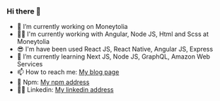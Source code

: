 ### Hi there 👋

- 🔭 I’m currently working on Moneytolia
- 👨‍💻 I'm currently working with Angular, Node JS, Html and Scss at Moneytolia
- 😎 I'm have been used React JS, React Native, Angular JS, Express
- 🌱 I’m currently learning  Next JS, Node JS, GraphQL, Amazon Web Services
- 📫 How to reach me: [My blog page](https://ozgunozdemir.com/)
- 🚀 Npm:  [My npm address](https://www.npmjs.com/~ozgunozdemir)
- 👨‍💼 Linkedin: [My linkedin address](https://www.linkedin.com/in/%C3%B6zg%C3%BCn-%C3%B6zdemir-a24362ab/) 

